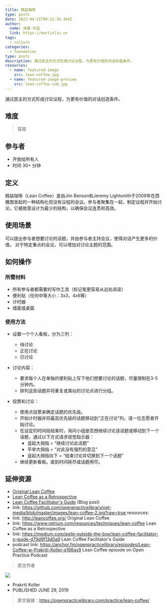```yaml
---
title: 精益咖啡
type: posts
date: 2023-04-21T09:22:39.364Z
author:
  name: 译者-刘征
  link: https://martinliu.cn
tags:
  - culture
categories: 
  - foundation
type: posts
description: 通过民主的方式形成讨论议程，为更有价值的对话创造条件。
resources:
  - name: featured-image
    src: lean-coffee.jpg
  - name: featured-image-preview
    src: lean-coffee-sub.jpg
---
```

通过民主的方式形成讨论议程，为更有价值的对话创造条件。
<!--more-->

## 难度

> 容易

## 参与者

- 开放给所有人
- 时间 30+ 分钟

## 定义

精益咖啡（Lean Coffee）是由Jim Benson和Jeremy Lightsmith于2009年在西雅图发起的一种结构化但没有议程的会议。参与者聚集在一起，制定议程并开始讨论。它被故意设计为最少的结构，以确保会议连贯和高效。

## 使用场景

可以提出参与者想要讨论的话题，并由参与者主持会议，使得对话产生更多的价值。
对于特定重点的会议，可以增加对讨论主题的范围。

## 如何操作

### 所需材料

* 所有参与者都需要的写作工具（标记笔更容易从远处阅读）
* 便利贴（任何中等大小：3x3，4x6等）
* 计时器
* 墙面或桌面

### 使用方法

* 设置一个个人看板，分为三列：
  * 待讨论
  * 正在讨论
  * 已讨论

* 讨论内容：
  * 要求每个人在单独的便利贴上写下他们想要讨论的话题，尽量限制在3-5分钟内。
  * 排列这些话题并将重复或类似的讨论点进行分组。

* 投票和讨论：
  * 使用点投票来确定话题的优先级。
  * 开始计时器并将最高优先级的话题移动到“正在讨论”列。请一位志愿者开始讨论。
  * 在设定的时间段结束时，询问小组是否想继续讨论该话题或移动到下一个话题，通过以下方式请求视觉指示器：
    * 竖起大拇指 = “继续讨论此话题”
    * 平举大拇指 = “对此没有强烈的意见”
    * 竖起大拇指向下 = “结束讨论并切换到下一个话题”
  * 继续更新看板。直到时间耗尽或话题用尽。

## 延伸资源

* [Original Lean Coffee](http://leancoffee.org/)
* [Lean Coffee as a Retrospective](https://www.retrium.com/resources/techniques/lean-coffee)
* [Lean Coffee Facilitator's Guide](https://medium.com/agile-outside-the-box/lean-coffee-facilitator-s-guide-d79d9f13d0a9) (Blog post)
* link: <https://github.com/openpracticelibrary/opl-media/blob/master/images/lean-coffee-2.jpg?raw=true>
resources:
* link: <http://leancoffee.org/>  Original Lean Coffee
* link: <https://www.retrium.com/resources/techniques/lean-coffee>  Lean Coffee as a Retrospective
* link: <https://medium.com/agile-outside-the-box/lean-coffee-facilitator-s-guide-d79d9f13d0a9> Lean Coffee Facilitator's Guide
* podcast link: <https://anchor.fm/openpracticelibrary/episodes/Lean-Coffee-w-Prakriti-Koller-e166qv9>  Lean Coffee episode on Open Practice Podcast

> 原文作者

![](https://github.com/prakritiverma.png)

- Prakriti Koller
- PUBLISHED JUNE 29, 2019

> 原文链接：<https://openpracticelibrary.com/practice/lean-coffee/>
